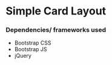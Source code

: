 # Simple Card Layout   

### Dependencies/ frameworks used   
- Bootstrap CSS  
- Bootstrap JS  
- jQuery  
